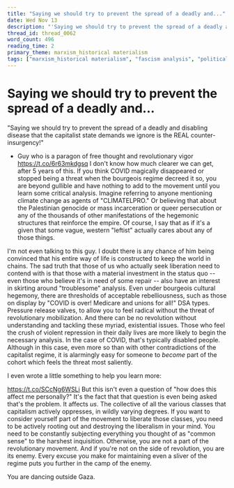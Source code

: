 ```yaml
---
title: "Saying we should try to prevent the spread of a deadly and..."
date: Wed Nov 13
description: "'Saying we should try to prevent the spread of a deadly and disabling disease that the capitalist state demands we ignore is the REAL counter-insurgency!' -..."
thread_id: thread_0062
word_count: 496
reading_time: 2
primary_theme: marxism_historical materialism
tags: ["marxism_historical materialism", "fascism analysis", "political economy", "imperialism_colonialism", "dialectics", "cultural criticism", "covid_public health politics", "organizational theory"]
---
```


# Saying we should try to prevent the spread of a deadly and...

"Saying we should try to prevent the spread of a deadly and disabling disease that the capitalist state demands we ignore is the REAL counter-insurgency!"

- Guy who is a paragon of free thought and revolutionary vigor https://t.co/6r63mkdgsq I don't know how much clearer we can get, after 5 years of this. If you think COVID magically disappeared or stopped being a threat when the bourgeois regime decreed it so, you are beyond gullible and have nothing to add to the movement until you learn some critical analysis. Imagine referring to anyone mentioning climate change as agents of "CLIMATELPRO." Or believing that about the Palestinian genocide or mass incarceration or queer persecution or any of the thousands of other manifestations of the hegemonic structures that reinforce the empire. Of course, I say that as if it's a given that some vague, western "leftist" actually cares about any of those things.

I'm not even talking to this guy. I doubt there is any chance of him being convinced that his entire way of life is constructed to keep the world in chains. The sad truth that those of us who actually seek liberation need to contend with is that those with a material investment in the status quo -- even those who believe it's in need of some repair -- also have an interest in skirting around "troublesome" analysis. Even under bourgeois cultural hegemony, there are thresholds of acceptable rebelliousness, such as those on display by "COVID is over! Medicare and unions for all!" DSA types. Pressure release valves, to allow you to feel radical without the threat of revolutionary mobilization. And there can be no revolution without understanding and tackling these myriad, existential issues. Those who feel the crush of violent repression in their daily lives are more likely to begin the necessary analysis. In the case of COVID, that's typically disabled people. Although in this case, even more so than with other contradictions of the capitalist regime, it is alarmingly easy for someone to *become* part of the cohort which feels the threat most saliently.

I even wrote a little something to help you learn more:

https://t.co/SCcNg6WSLi But this isn't even a question of "how does this affect me personally?" It's the fact that that question is even being asked that's the problem. It affects *us*. The collective of all the various classes that capitalism actively oppresses, in wildly varying degrees. If you want to consider yourself part of the movement to liberate those classes, you need to be actively rooting out and destroying the liberalism in your mind. You need to be constantly subjecting everything you thought of as "common sense" to the harshest inquisition. Otherwise, you are not a part of the revolutionary movement. And if you're not on the side of revolution, you are its enemy. Every excuse you make for maintaining even a sliver of the regime puts you further in the camp of the enemy.

You are dancing outside Gaza.